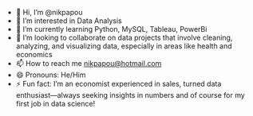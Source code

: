 - 👋 Hi, I’m @nikpapou
- 👀 I’m interested in Data Analysis
- 🌱 I’m currently learning Python, MySQL, Tableau, PowerBi
- 💞️ I’m looking to collaborate on data projects that involve cleaning, analyzing, and visualizing data, especially in areas like health and economics
- 📫 How to reach me [nikpapou@hotmail.com](https://www.linkedin.com/in/nikolaos-papountzas/)
- 😄 Pronouns: He/Him
- ⚡ Fun fact: I’m an economist experienced in sales, turned data enthusiast—always seeking insights in numbers and of course for my first job in data science!

<!---
nikpapou/nikpapou is a ✨ special ✨ repository because its `README.md` (this file) appears on your GitHub profile.
You can click the Preview link to take a look at your changes.
--->
